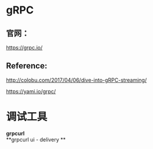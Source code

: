 # gRPC


## 官网：
https://grpc.io/

## Reference:

http://colobu.com/2017/04/06/dive-into-gRPC-streaming/

https://yami.io/grpc/



#  调试工具

**grpcurl**   
**grpcurl ui - delivery **  
